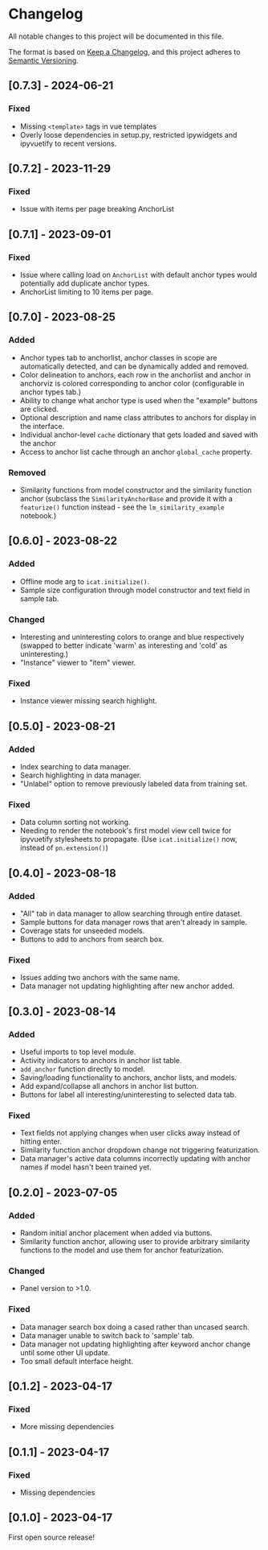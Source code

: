 # Changelog
All notable changes to this project will be documented in this file.

The format is based on [Keep a Changelog](https://keepachangelog.com/en/1.0.0/),
and this project adheres to [Semantic Versioning](https://semver.org/spec/v2.0.0.html).


## [0.7.3] - 2024-06-21

### Fixed
* Missing `<template>` tags in vue templates
* Overly loose dependencies in setup.py, restricted ipywidgets and ipyvuetify to
  recent versions.




## [0.7.2] - 2023-11-29

### Fixed
* Issue with items per page breaking AnchorList




## [0.7.1] - 2023-09-01

### Fixed
* Issue where calling load on `AnchorList` with default anchor types would potentially
    add duplicate anchor types.
* AnchorList limiting to 10 items per page.




## [0.7.0] - 2023-08-25

### Added
* Anchor types tab to anchorlist, anchor classes in scope are automatically detected,
    and can be dynamically added and removed.
* Color delineation to anchors, each row in the anchorlist and anchor in anchorviz is
    colored corresponding to anchor color (configurable in anchor types tab.)
* Ability to change what anchor type is used when the "example" buttons are clicked.
* Optional description and name class attributes to anchors for display in the interface.
* Individual anchor-level `cache` dictionary that gets loaded and saved with the anchor
* Access to anchor list cache through an anchor `global_cache` property.

### Removed
* Similarity functions from model constructor and the similarity function anchor
    (subclass the `SimilarityAnchorBase` and provide it with a `featurize()`
    function instead - see the `lm_similarity_example` notebook.)




## [0.6.0] - 2023-08-22

### Added
* Offline mode arg to ``icat.initialize()``.
* Sample size configuration through model constructor and text field in sample tab.

### Changed
* Interesting and uninteresting colors to orange and blue respectively (swapped to better indicate
    'warm' as interesting and 'cold' as uninteresting.)
* "Instance" viewer to "item" viewer.

### Fixed
* Instance viewer missing search highlight.




## [0.5.0] - 2023-08-21

### Added
* Index searching to data manager.
* Search highlighting in data manager.
* "Unlabel" option to remove previously labeled data from training set.

### Fixed
* Data column sorting not working.
* Needing to render the notebook's first model view cell twice for ipyvuetify
    stylesheets to propagate. (Use `icat.initialize()` now, instead of
    `pn.extension()`)




## [0.4.0] - 2023-08-18

### Added
* "All" tab in data manager to allow searching through entire dataset.
* Sample buttons for data manager rows that aren't already in sample.
* Coverage stats for unseeded models.
* Buttons to add to anchors from search box.

### Fixed
* Issues adding two anchors with the same name.
* Data manager not updating highlighting after new anchor added.




## [0.3.0] - 2023-08-14

### Added
* Useful imports to top level module.
* Activity indicators to anchors in anchor list table.
* `add_anchor` function directly to model.
* Saving/loading functionality to anchors, anchor lists, and models.
* Add expand/collapse all anchors in anchor list button.
* Buttons for label all interesting/uninteresting to selected data tab.

### Fixed
* Text fields not applying changes when user clicks away instead of hitting enter.
* Similarity function anchor dropdown change not triggering featurization.
* Data manager's active data columns incorrectly updating with anchor names if model
    hasn't been trained yet.




## [0.2.0] - 2023-07-05

### Added
* Random initial anchor placement when added via buttons.
* Similarity function anchor, allowing user to provide arbitrary
    similarity functions to the model and use them for anchor featurization.

### Changed
* Panel version to >1.0.

### Fixed
* Data manager search box doing a cased rather than uncased search.
* Data manager unable to switch back to 'sample' tab.
* Data manager not updating highlighting after keyword anchor change
    until some other UI update.
* Too small default interface height.




## [0.1.2] - 2023-04-17

### Fixed
* More missing dependencies




## [0.1.1] - 2023-04-17

### Fixed
* Missing dependencies




## [0.1.0] - 2023-04-17

First open source release!
